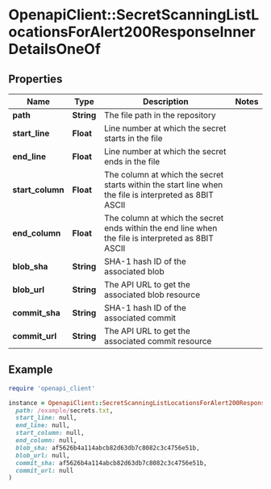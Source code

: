 # OpenapiClient::SecretScanningListLocationsForAlert200ResponseInnerDetailsOneOf

## Properties

| Name | Type | Description | Notes |
| ---- | ---- | ----------- | ----- |
| **path** | **String** | The file path in the repository |  |
| **start_line** | **Float** | Line number at which the secret starts in the file |  |
| **end_line** | **Float** | Line number at which the secret ends in the file |  |
| **start_column** | **Float** | The column at which the secret starts within the start line when the file is interpreted as 8BIT ASCII |  |
| **end_column** | **Float** | The column at which the secret ends within the end line when the file is interpreted as 8BIT ASCII |  |
| **blob_sha** | **String** | SHA-1 hash ID of the associated blob |  |
| **blob_url** | **String** | The API URL to get the associated blob resource |  |
| **commit_sha** | **String** | SHA-1 hash ID of the associated commit |  |
| **commit_url** | **String** | The API URL to get the associated commit resource |  |

## Example

```ruby
require 'openapi_client'

instance = OpenapiClient::SecretScanningListLocationsForAlert200ResponseInnerDetailsOneOf.new(
  path: /example/secrets.txt,
  start_line: null,
  end_line: null,
  start_column: null,
  end_column: null,
  blob_sha: af5626b4a114abcb82d63db7c8082c3c4756e51b,
  blob_url: null,
  commit_sha: af5626b4a114abcb82d63db7c8082c3c4756e51b,
  commit_url: null
)
```

